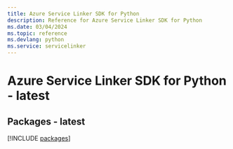 ```yaml
---
title: Azure Service Linker SDK for Python
description: Reference for Azure Service Linker SDK for Python
ms.date: 03/04/2024
ms.topic: reference
ms.devlang: python
ms.service: servicelinker
---
```

# Azure Service Linker SDK for Python - latest
## Packages - latest
[!INCLUDE [packages](service-linker-index.md)]
